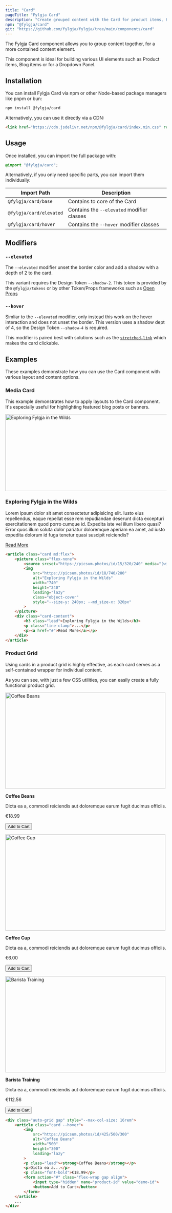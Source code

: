 ```yaml
---
title: "Card"
pageTitle: "Fylgja Card"
description: "Create grouped content with the Card for product items, Blog items or for a Dropdown Panel"
npm: "@fylgja/card"
git: "https://github.com/fylgja/fylgja/tree/main/components/card"
---
```


The Fylgja Card component allows you to group content together, for a more contained content element.

This component is ideal for building various UI elements such as
Product items, Blog items or for a Dropdown Panel.

## Installation

You can install Fylgja Card via npm or other Node-based package managers like pnpm or bun:

```bash
npm install @fylgja/card
```

Alternatively, you can use it directly via a CDN:

```html
<link href="https://cdn.jsdelivr.net/npm/@fylgja/card/index.min.css" rel="stylesheet">
```

## Usage

Once installed, you can import the full package with:

```css
@import "@fylgja/card";
```

Alternatively, if you only need specific parts, you can import them individually:

| Import Path             | Description                                |
| ----------------------- | ------------------------------------------ |
| `@fylgja/card/base`     | Contains to core of the Card               |
| `@fylgja/card/elevated` | Contains the `--elevated` modifier classes |
| `@fylgja/card/hover`    | Contains the `--hover` modifier classes    |

## Modifiers

### `--elevated`

The `--elevated` modifier unset the border color and add a shadow with a depth of 2 to the card.

This variant requires the Design Token `--shadow-2`.
This token is provided by the `@fylgja/tokens` or by other Token/Props frameworks such as [Open Props](https://open-props.style/)

### `--hover`

Simliar to the `--elevated` modifier, only instead this work on the hover interaction and does not unset the border.
This version uses a shadow dept of 4, so the Design Token `--shadow-4` is required.

This modifier is paired best with solutions such as the [`stretched-link`](https://fylgja.dev/library/utilities/#stretched-link) which makes the card clickable.

## Examples

These examples demonstrate how you can use the Card component with various layout and content options.

### Media Card

This example demonstrates how to apply layouts to the Card component.
It's especially useful for highlighting featured blog posts or banners.

<article class="card md:flex">
	<picture class="flex-none">
		<source srcset="https://picsum.photos/id/15/320/240" media="(width >= 768px)">
		<img
			src="https://picsum.photos/id/18/740/280"
			alt="Exploring Fylgja in the Wilds"
			width="740"
			height="240"
			loading="lazy"
			class="object-cover"
			style="--size-y: 240px; --md_size-x: 320px"
		>
	</picture>
	<div class="card-content">
		<h3 class="lead">Exploring Fylgja in the Wilds</h3>
		<p class="line-clamp">
			Lorem ipsum dolor sit amet consectetur adipisicing elit. Iusto eius repellendus, eaque repellat esse rem repudiandae deserunt dicta excepturi exercitationem quod porro cumque id. Expedita iste vel illum libero quasi? Error quos illum soluta dolor pariatur doloremque aperiam ea amet, ad iusto expedita dolorum id fuga tenetur quasi suscipit reiciendis?
		</p>
		<p><a href="#">Read More</a></p>
	</div>
</article>

```html
<article class="card md:flex">
	<picture class="flex-none">
		<source srcset="https://picsum.photos/id/15/320/240" media="(width >= 768px)">
		<img
			src="https://picsum.photos/id/18/740/280"
			alt="Exploring Fylgja in the Wilds"
			width="740"
			height="240"
			loading="lazy"
			class="object-cover"
			style="--size-y: 240px; --md_size-x: 320px"
		>
	</picture>
	<div class="card-content">
		<h3 class="lead">Exploring Fylgja in the Wilds</h3>
		<p class="line-clamp">...</p>
		<p><a href="#">Read More</a></p>
	</div>
</article>
```

### Product Grid

Using cards in a product grid is highly effective, as each card serves as a self-contained wrapper for individual content.

As you can see, with just a few CSS utilities, you can easily create a fully functional product grid.

<div class="auto-grid gap" style="--max-col-size: 16rem">
	<article class="card --hover">
		<img
			src="https://picsum.photos/id/425/500/300"
			alt="Coffee Beans"
			width="500"
			height="300"
			loading="lazy"
		/>
		<p class="lead"><strong>Coffee Beans</strong></p>
		<p>Dicta ea a, commodi reiciendis aut doloremque earum fugit ducimus officiis.</p>
		<p class="font-bold">€18.99</p>
		<form action="#" class="flex-wrap gap align">
			<input type="hidden" name="product-id" value="demo-id">
			<button>Add to Cart</button>
		</form>
	</article>
	<article class="card --hover">
		<img
			src="https://picsum.photos/id/30/500/300"
			alt="Coffee Cup"
			width="500"
			height="300"
			loading="lazy"
		/>
		<p class="lead"><strong>Coffee Cup</strong></p>
		<p>Dicta ea a, commodi reiciendis aut doloremque earum fugit ducimus officiis.</p>
		<p class="font-bold">€6.00</p>
		<form action="#" class="flex-wrap gap align">
			<input type="hidden" name="product-id" value="demo-id">
			<button>Add to Cart</button>
		</form>
	</article>
	<article class="card --hover">
		<img
			src="https://picsum.photos/id/42/500/300"
			alt="Barista Training"
			width="500"
			height="300"
			loading="lazy"
		/>
		<p class="lead"><strong>Barista Training</strong></p>
		<p>Dicta ea a, commodi reiciendis aut doloremque earum fugit ducimus officiis.</p>
		<p class="font-bold">€112.56</p>
		<form action="#" class="flex-wrap gap align">
			<input type="hidden" name="product-id" value="demo-id">
			<button>Add to Cart</button>
		</form>
	</article>
</div>

```html
<div class="auto-grid gap" style="--max-col-size: 16rem">
	<article class="card --hover">
		<img
			src="https://picsum.photos/id/425/500/300"
			alt="Coffee Beans"
			width="500"
			height="300"
			loading="lazy"
		>
		<p class="lead"><strong>Coffee Beans</strong></p>
		<p>Dicta ea a...</p>
		<p class="font-bold">€18.99</p>
		<form action="#" class="flex-wrap gap align">
			<input type="hidden" name="product-id" value="demo-id">
			<button>Add to Cart</button>
		</form>
	</article>
	...
</div>
```
